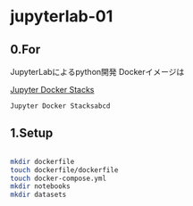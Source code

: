 # jupyterlab-01

## 0.For

JupyterLabによるpython開発
Dockerイメージは

[Jupyter Docker Stacks](https://jupyter-docker-stacks.readthedocs.io/en/latest/using/selecting.html#jupyter-datascience-notebook "Docker Stacks documentation")

```
Jupyter Docker Stacksabcd
````

## 1.Setup

```sh

mkdir dockerfile
touch dockerfile/dockerfile
touch docker-compose.yml
mkdir notebooks
mkdir datasets

```
